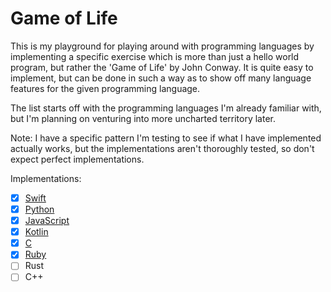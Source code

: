 # Game of Life

This is my playground for playing around with programming languages by implementing a specific exercise which is more than just a hello world program, but rather the 'Game of Life' by John Conway. It is quite easy to implement, but can be done in such a way as to show off many language features for the given programming language.

The list starts off with the programming languages I'm already familiar with, but I'm planning on venturing into more uncharted territory later.

Note: I have a specific pattern I'm testing to see if what I have implemented actually works, but the implementations aren't thoroughly tested, so don't expect perfect implementations.

Implementations:

- [x] [Swift](Swift/)
- [x] [Python](Python/)
- [x] [JavaScript](JavaScript/)
- [x] [Kotlin](Kotlin/)
- [x] [C](C/)
- [x] [Ruby](Ruby/)
- [ ] Rust
- [ ] C++
